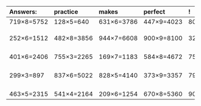| Answers: | practice | makes | perfect | ! |
| :--- | :--- | :--- | :--- | :--- |
| 719×8=5752 | 128×5=640 | 631×6=3786 | 447×9=4023 | 802×6=4812 | 
|   |   |   |   |   | 
|   |   |   |   |   | 
|   |   |   |   |   | 
| 252×6=1512 | 482×8=3856 | 944×7=6608 | 900×9=8100 | 324×6=1944 | 
|   |   |   |   |   | 
|   |   |   |   |   | 
|   |   |   |   |   | 
|   |   |   |   |   | 
| 401×6=2406 | 755×3=2265 | 169×7=1183 | 584×8=4672 | 750×7=5250 | 
|   |   |   |   |   | 
|   |   |   |   |   | 
|   |   |   |   |   | 
|   |   |   |   |   | 
| 299×3=897 | 837×6=5022 | 828×5=4140 | 373×9=3357 | 797×8=6376 | 
|   |   |   |   |   | 
|   |   |   |   |   | 
|   |   |   |   |   | 
|   |   |   |   |   | 
| 463×5=2315 | 541×4=2164 | 209×6=1254 | 670×8=5360 | 904×4=3616 | 

